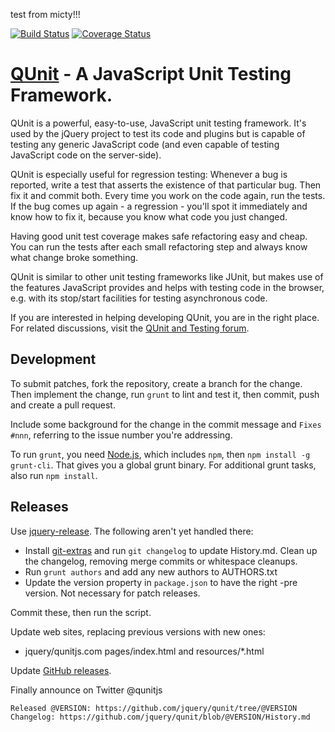 
test from micty!!!


[![Build Status](http://jenkins.jquery.com/job/QUnit/badge/icon)](http://jenkins.jquery.com/job/QUnit/)
[![Coverage Status](https://coveralls.io/repos/jquery/qunit/badge.png)](https://coveralls.io/r/jquery/qunit)

# [QUnit](http://qunitjs.com) - A JavaScript Unit Testing Framework.

QUnit is a powerful, easy-to-use, JavaScript unit testing framework. It's used by the jQuery
project to test its code and plugins but is capable of testing any generic
JavaScript code (and even capable of testing JavaScript code on the server-side).

QUnit is especially useful for regression testing: Whenever a bug is reported,
write a test that asserts the existence of that particular bug. Then fix it and
commit both. Every time you work on the code again, run the tests. If the bug
comes up again - a regression - you'll spot it immediately and know how to fix
it, because you know what code you just changed.

Having good unit test coverage makes safe refactoring easy and cheap. You can
run the tests after each small refactoring step and always know what change
broke something.

QUnit is similar to other unit testing frameworks like JUnit, but makes use of
the features JavaScript provides and helps with testing code in the browser, e.g.
with its stop/start facilities for testing asynchronous code.

If you are interested in helping developing QUnit, you are in the right place.
For related discussions, visit the
[QUnit and Testing forum](http://forum.jquery.com/qunit-and-testing).

## Development

To submit patches, fork the repository, create a branch for the change. Then implement
the change, run `grunt` to lint and test it, then commit, push and create a pull request.

Include some background for the change in the commit message and `Fixes #nnn`, referring
to the issue number you're addressing.

To run `grunt`, you need [Node.js](http://nodejs.org/download/), which includes `npm`, then `npm install -g grunt-cli`. That gives you a global grunt binary. For additional grunt tasks, also run `npm install`.

## Releases

Use [jquery-release](https://github.com/jquery/jquery-release). The following aren't yet handled there:

* Install [git-extras](https://github.com/visionmedia/git-extras) and run `git changelog` to update History.md. Clean up the changelog, removing merge commits or whitespace cleanups.
* Run `grunt authors` and add any new authors to AUTHORS.txt
* Update the version property in `package.json` to have the right -pre version. Not necessary for patch releases.

Commit these, then run the script.

Update web sites, replacing previous versions with new ones:

* jquery/qunitjs.com pages/index.html and resources/*.html

Update [GitHub releases](https://github.com/jquery/qunit/releases).

Finally announce on Twitter @qunitjs

	Released @VERSION: https://github.com/jquery/qunit/tree/@VERSION
	Changelog: https://github.com/jquery/qunit/blob/@VERSION/History.md
